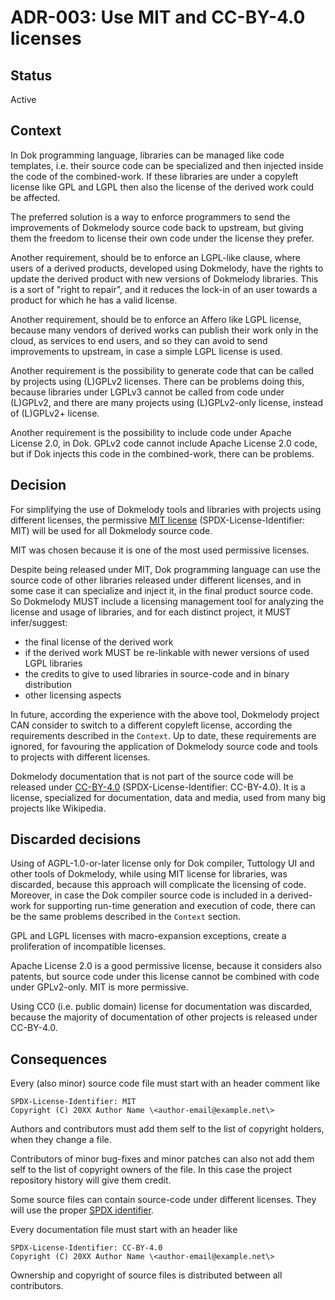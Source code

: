 <!---
SPDX-License-Identifier: CC-BY-4.0
Copyright (C) 2023 Massimo Zaniboni - mzan@dokmelody.org
-->

# ADR-003: Use MIT and CC-BY-4.0 licenses

## Status

Active

## Context

In Dok programming language, libraries can be managed like code templates, i.e. their source code can be specialized and then injected inside the code of the combined-work. If these libraries are under a copyleft license like GPL and LGPL then also the license of the derived work could be affected.

The preferred solution is a way to enforce programmers to send the improvements of Dokmelody source code back to upstream, but giving them the freedom to license their own code under the license they prefer. 

Another requirement, should be to enforce an LGPL-like clause, where users of a derived products, developed using Dokmelody, have the rights to update the derived product with new versions of Dokmelody libraries. This is a sort of "right to repair", and it reduces the lock-in of an user towards a product for which he has a valid license.

Another requirement, should be to enforce an Affero like LGPL license, because many vendors of derived works can publish their work only in the cloud, as services to end users, and so they can avoid to send improvements to upstream, in case a simple LGPL license is used.

Another requirement is the possibility to generate code that can be called by projects using (L)GPLv2 licenses. There can be problems doing this, because libraries under LGPLv3 cannot be called from code under (L)GPLv2, and there are many projects using (L)GPLv2-only license, instead of (L)GPLv2+ license.

Another requirement is the possibility to include code under Apache License 2.0, in Dok. GPLv2 code cannot include Apache License 2.0 code, but if Dok injects this code in the combined-work, there can be problems.

## Decision

For simplifying the use of Dokmelody tools and libraries with projects using different licenses, the permissive [MIT license](https://spdx.org/licenses/MIT.html) (SPDX-License-Identifier: MIT) will be used for all Dokmelody source code.

MIT was chosen because it is one of the most used permissive licenses.

Despite being released under MIT, Dok programming language can use the source code of other libraries released under different licenses, and in some case it can specialize and inject it, in the final product source code. So Dokmelody MUST include a licensing management tool for analyzing the license and usage of libraries, and for each distinct project, it MUST infer/suggest:

* the final license of the derived work
* if the derived work MUST be re-linkable with newer versions of used LGPL libraries
* the credits to give to used libraries in source-code and in binary distribution
* other licensing aspects

In future, according the experience with the above tool, Dokmelody project CAN consider to switch to a different copyleft license, according the requirements described in the `Context`. Up to date, these requirements are ignored, for favouring the application of Dokmelody source code and tools to projects with different licenses.

Dokmelody documentation that is not part of the source code will be released under [CC-BY-4.0](https://creativecommons.org/licenses/by/4.0/) (SPDX-License-Identifier: CC-BY-4.0). It is a license, specialized for documentation, data and media, used from many big projects like Wikipedia. 

## Discarded decisions

Using of AGPL-1.0-or-later license only for Dok compiler, Tuttology UI and other tools of Dokmelody, while using MIT license for libraries, was discarded, because this approach will complicate the licensing of code. Moreover, in case the Dok compiler source code is included in a derived-work for supporting run-time generation and execution of code, there can be the same problems described in the `Context` section.

GPL and LGPL licenses with macro-expansion exceptions, create a proliferation of incompatible licenses.

Apache License 2.0 is a good permissive license, because it considers also patents, but source code under this license cannot be combined with code under GPLv2-only. MIT is more permissive.

Using CC0 (i.e. public domain) license for documentation was discarded, because the majority of documentation of other projects is released under CC-BY-4.0. 

## Consequences

Every (also minor) source code file must start with an header comment like

```
SPDX-License-Identifier: MIT 
Copyright (C) 20XX Author Name \<author-email@example.net\>
```

Authors and contributors must add them self to the list of copyright holders, when they change a file.

Contributors of minor bug-fixes and minor patches can also not add them self to the list of copyright owners of the file. In this case the project repository history will give them credit.

Some source files can contain source-code under different licenses. They will use the proper [SPDX identifier](https://spdx.org).

Every documentation file must start with an header like

```
SPDX-License-Identifier: CC-BY-4.0
Copyright (C) 20XX Author Name \<author-email@example.net\>
```

Ownership and copyright of source files is distributed between all contributors.

